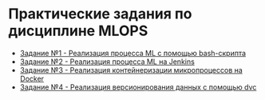 # Практические задания по дисциплине MLOPS

- [Задание №1 - Реализация процесса ML с помощью bash-скрипта](/lab1/README.md)
- [Задание №2 - Реализация процесса ML на Jenkins](/lab2/README.md)
- [Задание №3 - Реализация контейнеризации микропроцессов на Docker](/lab3/README.md)
- [Задание №4 - Реализация версионирования данных с помощью dvc](/lab4/README.md)
